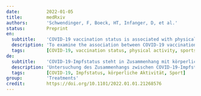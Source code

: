```yaml
---
date:          2022-01-05
title:         medRxiv
authors:       'Schwendinger, F, Boeck, HT, Infanger, D, et al.'
status:        Preprint
en:
  subtitle:    'COVID-19 vaccination status is associated with physical activity in German-speaking countries: the COR-PHYS-Q cohort study'
  description: 'To examine the association between COVID-19 vaccination status and physical activity (PA), sporting behavior, as well as barriers to PA in adults in Switzerland, Germany, and Austria. A total of 1516 adults provided complete responses to our online questionnaire sent out in August 2021. Information about self-reported PA categories, sporting behavior, barriers to PA, and COVID-19 vaccination status were gathered. Main analyses were done using multiple linear regression adjusted for relevant parameters. We found a significant association of vaccination status with total PA, vigorous PA, and moderate PA but not transport-related PA or sedentary time. Unvaccinated adults tended to have more total and vigorous PA than those vaccinated once or twice. Yet, not sufficient evidence was available to confirm this. There was no between-group difference in the contribution of leisure time, work-related, or transport-related PA to total PA. Vaccination status was not associated with sporting behavior except for jogging as the primary intensive type of sports. Finally, there were no significant differences in any of the COVID-19 specific barriers to PA between groups.  Our data showed that vaccination status is associated with PA even in summer, where the number of COVID-19 cases was low and the severity of safety measures was mild. These findings may enhance future research and improve/extend COVID-19-specific PA guidelines.'
  tags:        [COVID-19, vaccination status, physical activity, sports]
de:
  subtitle:    'COVID-19-Impfstatus steht in Zusammenhang mit körperlicher Aktivität im deutschsprachigen Raum: die COR-PHYS-Q-Kohortenstudie'
  description: 'Untersuchung des Zusammenhangs zwischen COVID-19-Impfstatus und körperlicher Aktivität (PA), Sportverhalten sowie Barrieren für PA bei Erwachsenen in der Schweiz, Deutschland und Österreich. Insgesamt 1516 Erwachsene beantworteten unseren Online-Fragebogen, der im August 2021 verschickt wurde, vollständig. Es wurden Informationen zu den selbst angegebenen PA-Kategorien, zum Sportverhalten, zu den Hindernissen für PA und zum COVID-19-Impfstatus erhoben. Die Hauptanalysen wurden mit Hilfe einer multiplen linearen Regression durchgeführt, die um die relevanten Parameter bereinigt wurde. Es zeigte sich ein signifikanter Zusammenhang zwischen dem Impfstatus und der gesamten körperlichen Aktivität, der intensiven körperlichen Aktivität und der moderaten körperlichen Aktivität, nicht jedoch mit der verkehrsbezogenen körperlichen Aktivität oder der sitzenden Tätigkeit. Ungeimpfte Erwachsene hatten tendenziell mehr Gesamt- und intensive PA als diejenigen, die einmal oder zweimal geimpft wurden. Es lagen jedoch keine ausreichenden Beweise vor, um dies zu bestätigen. Es gab keine Unterschiede zwischen den Gruppen in Bezug auf den Beitrag von freizeit-, arbeits- oder verkehrsbezogener PA zur gesamten PA. Der Impfstatus war nicht mit dem Sportverhalten assoziiert, mit Ausnahme des Joggens als primäre intensive Sportart. Schließlich gab es keine signifikanten Unterschiede zwischen den Gruppen bei den COVID-19-spezifischen Barrieren für PA. Unsere Daten zeigen, dass der Impfstatus selbst im Sommer, wenn die Zahl der COVID-19-Fälle gering und die Schwere der Sicherheitsmaßnahmen gering ist, mit dem Sporttreiben in Verbindung steht. Diese Ergebnisse könnten künftige Forschungsarbeiten fördern und COVID-19-spezifische PA-Leitlinien verbessern/erweitern.' 
  tags:        [COVID-19, Impfstatus, körperliche Aktivität, Sport]
group:         'Treatments'
credit:        https://doi.org/10.1101/2022.01.01.21268576
---
```

